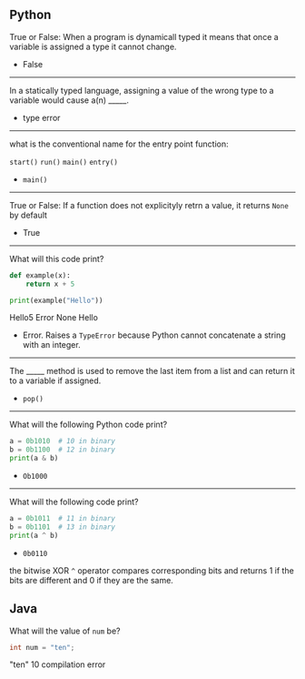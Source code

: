 ## Python

True or False: When a program is dynamicall typed it means that once a variable is assigned a type it cannot change.

- False

---

In a statically typed language, assigning a value of the wrong type to a variable would cause a(n) _____.

- type error

---

what is the conventional name for the entry point function:

<code>start()</code>
<code>run()</code>
<code>main()</code>
<code>entry()</code>

- <code>main()</code>

---

True or False: If a function does not explicityly retrn a value, it returns <code>None</code> by default

- True

---

What will this code print?

```python
def example(x):
    return x + 5

print(example("Hello"))
```

Hello5
Error
None
Hello

- Error. Raises a <code>TypeError</code> because Python cannot concatenate a string with an integer. 

---

The _____ method is used to remove the last item from a list and can return it to a variable if assigned. 

- <code>pop()</code>

---

What will the following Python code print?

```python
a = 0b1010  # 10 in binary
b = 0b1100  # 12 in binary
print(a & b)
```

- <code>Ob1000</code>

---

What will the following code print?

```python
a = 0b1011  # 11 in binary
b = 0b1101  # 13 in binary
print(a ^ b)
```

- <code>0b0110</code>

the bitwise XOR <code>^</code> operator compares corresponding bits and returns 1 if the bits are different and 0 if they are the same. 


## Java

What will the value of <code>num</code> be?

```Java
int num = "ten";
```

"ten"
10
compilation error

